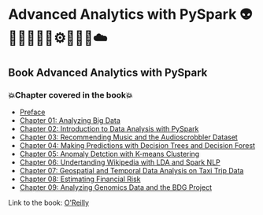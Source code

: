 # Advanced Analytics with PySpark 👽🤖👩🏻‍💻🤯⚙️🐍🧠🎲☁️
## Book Advanced Analytics with PySpark
### 💥Chapter covered in the book💥
- [Preface](https://github.com/romulovieira777/Advanced_Analytics_With_Pyspark/tree/main/Preface)
- [Chapter 01: Analyzing Big Data](https://github.com/romulovieira777/Advanced_Analytics_With_Pyspark/tree/main/Chapter_01_Analyzing_Big_Data)
- [Chapter 02: Introduction to Data Analysis with PySpark](https://github.com/romulovieira777/Advanced_Analytics_With_Pyspark/tree/main/Chapter_02_Introduction_To_Data_Analysis_With_PySpark)
- [Chapter 03: Recommending Music and the Audioscrobbler Dataset](https://github.com/romulovieira777/Advanced_Analytics_With_Pyspark/tree/main/Chapter_03_Advanced_Analytics_With_Pyspark)
- [Chapter 04: Making Predictions with Decision Trees and Decision Forest](https://github.com/romulovieira777/Advanced_Analytics_With_Pyspark/tree/main/Chapter_04_Making_Predictions_With_Decision_Trees_And_Decision_Forest)
- [Chapter 05: Anomaly Detction with K-means Clustering](https://github.com/romulovieira777/Advanced_Analytics_With_Pyspark/tree/main/Chapter_05_Anomaly_Detction_With_K_Means_Clustering)
- [Chapter 06: Undertanding Wikipedia with LDA and Spark NLP](https://github.com/romulovieira777/Advanced_Analytics_With_Pyspark/tree/main/Chapter_06_Undertanding_Wikipedia_With_LDA_And_Spark_NLP)
- [Chapter 07: Geospatial and Temporal Data Analysis on Taxi Trip Data](https://github.com/romulovieira777/Advanced_Analytics_With_Pyspark/tree/main/Chapter_07_Geospatial_and_Temporal_Data_Analysis_on_Taxi_Trip_Data)
- [Chapter 08: Estimating Financial Risk](https://github.com/romulovieira777/Advanced_Analytics_With_Pyspark/tree/main/Chapter_08_Estimating_Financial_Risk)
- [Chapter 09: Analyzing Genomics Data and the BDG Project]()

Link to the book: [O'Reilly](https://www.oreilly.com/library/view/advanced-analytics-with/9781098103644/)
